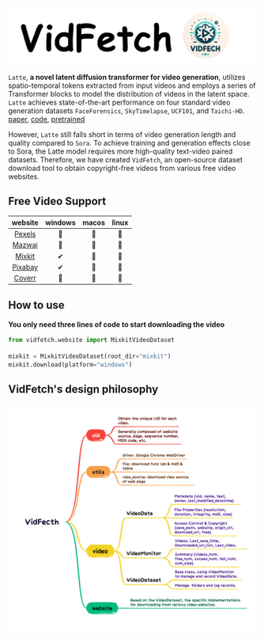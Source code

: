 <div align="center">
<img src="docs/logo-2.png" alt="logo" width="750"/>
</div>


``Latte``, **a novel latent diffusion transformer for video generation**, utilizes spatio-temporal tokens extracted from input videos and employs a series of Transformer blocks to model the distribution of videos in the latent space. ``Latte`` achieves state-of-the-art performance on four standard video generation datasets ``FaceForensics``, ``SkyTimelapse``, ``UCF101``, and ``Taichi-HD``. [paper](https://arxiv.org/pdf/2401.03048v1.pdf), [code](https://github.com/Vchitect/Latte?tab=readme-ov-file), [pretrained](https://huggingface.co/maxin-cn/Latte)


However, ``Latte`` still falls short in terms of video generation length and quality compared to ``Sora``. To achieve training and generation effects close to Sora, the Latte model requires more high-quality text-video paired datasets. Therefore, we have created ``VidFetch``, an open-source dataset download tool to obtain copyright-free videos from various free video websites.


## Free Video Support

| website | windows | macos | linux |
| :-----: | :-----: | :---: | :---: |
| [Pexels](https://www.pexels.com) | 📆 | 📆 | 📆 |
| [Mazwai](https://mazwai.com/stock-video-footage) | 📆 | 📆 | 📆 |
| [Mixkit](https://mixkit.co/free-stock-video) | ✔ | 📆 | 📆 |
| [Pixabay](https://pixabay.com/videos/search/?order=ec) | ✔ | 📆 | 📆 |
| [Coverr](https://coverr.co/stock-video-footage) | 📆 | 📆 | 📆 |


## How to use

**You only need three lines of code to start downloading the video**
```python
from vidfetch.website import MixkitVideoDataset

mixkit = MixkitVideoDataset(root_dir="mixkit")
mixkit.download(platform="windows")
```

## VidFetch's design philosophy
<img src="docs\VidFecth.png" weight="100%">
